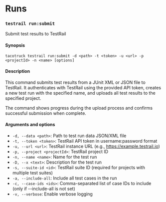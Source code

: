 # Runs

### `testrail run:submit`

Submit test results to TestRail

#### Synopsis

```
tacotruck testrail run:submit -d <path> -t <token> -u <url> -p <projectId> -n <name> [options]
```

#### Description

This command submits test results from a JUnit XML or JSON file to TestRail. It authenticates with TestRail using the provided API token, creates a new test run with the specified name, and uploads all test results to the specified project.

The command shows progress during the upload process and confirms successful submission when complete.

#### Arguments and options

* `-d, --data <path>`: Path to test run data JSON/XML file
* `-t, --token <token>`: TestRail API token in username:password format
* `-u, --url <url>`: TestRail instance URL (e.g., https://example.testrail.io)
* `-p, --project <projectId>`: TestRail project ID
* `-n, --name <name>`: Name for the test run
* `-D, --x <text>`: Description for the test run
* `-s, --suite-id <id>`: TestRail suite ID (required for projects with multiple test suites)
* `-a, --include-all`: Include all test cases in the run
* `-c, --case-ids <ids>`: Comma-separated list of case IDs to include (only if --include-all is not set)
* `-v, --verbose`: Enable verbose logging

